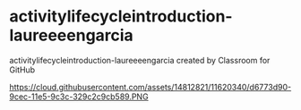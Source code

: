 # activitylifecycleintroduction-laureeeengarcia
activitylifecycleintroduction-laureeeengarcia created by Classroom for GitHub


https://cloud.githubusercontent.com/assets/14812821/11620340/d6773d90-9cec-11e5-9c3c-329c2c9cb589.PNG
